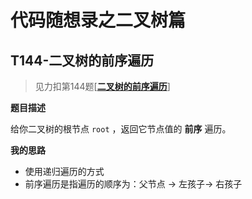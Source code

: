 # 代码随想录之二叉树篇

## T144-二叉树的前序遍历 

> 见力扣第144题[[**二叉树的前序遍历**](https://leetcode.cn/problems/binary-tree-preorder-traversal/description/)]

**题目描述**

给你二叉树的根节点 `root` ，返回它节点值的 **前序** 遍历。

**我的思路**

* 使用递归遍历的方式
* 前序遍历是指遍历的顺序为：父节点 -> 左孩子-> 右孩子

